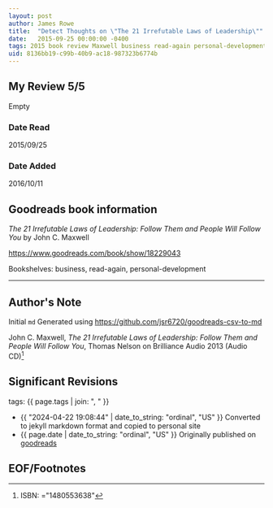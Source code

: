```yaml
---
layout: post
author: James Rowe
title:  "Detect Thoughts on \"The 21 Irrefutable Laws of Leadership\""
date:   2015-09-25 00:00:00 -0400
tags: 2015 book review Maxwell business read-again personal-development
uid: 8136bb19-c99b-40b9-ac18-987323b6774b
---
```




## My Review 5/5

Empty

### Date Read
2015/09/25

### Date Added
2016/10/11

## Goodreads book information

*The 21 Irrefutable Laws of Leadership: Follow Them and People Will Follow You* by John C. Maxwell

https://www.goodreads.com/book/show/18229043

Bookshelves: business, read-again, personal-development

---

## Author's Note

Initial `md` Generated using https://github.com/jsr6720/goodreads-csv-to-md

John C. Maxwell, *The 21 Irrefutable Laws of Leadership: Follow Them and People Will Follow You*,  Thomas Nelson on Brilliance Audio 2013 (Audio CD)[^1]

## Significant Revisions

tags: {{ page.tags | join: ", " }} <!-- todo move this somewhere -->

- {{ "2024-04-22 19:08:44" | date_to_string: "ordinal", "US" }} Converted to jekyll markdown format and copied to personal site
- {{ page.date | date_to_string: "ordinal", "US" }} Originally published on [goodreads](https://www.goodreads.com)

## EOF/Footnotes

[^1]: ISBN: ="1480553638"